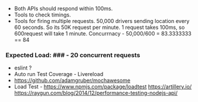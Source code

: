 * Both APIs should respond within 100ms.
 * Tools to check timings.
 * Tools for firing multiple requests.
 50,000 drivers sending location every 60 seconds.
 So its 50K request per minute.
 1 request takes 100ms, so 600request will take 1 minute.
Concurrnacy - 50,000/600 = 83.3333333 == 84 
### Expected Load: ### - 20 concurrent requests
* eslint ?
* Auto run Test Coverage - Livereload
* https://github.com/adamgruber/mochawesome
* Load Test - https://www.npmjs.com/package/loadtest
https://artillery.io/
https://raygun.com/blog/2014/12/performance-testing-nodejs-api/